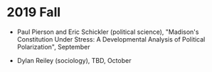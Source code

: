# 2019 Fall 

- Paul Pierson and Eric Schickler (political science), "Madison's Constitution Under Stress: A Developmental Analysis of Political Polarization", September

- Dylan Reiley (sociology), TBD, October
